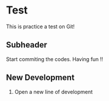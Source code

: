 # Test
This is practice a test on Git!

## Subheader
Start commiting the codes. Having fun !!

## New Development
1. Open a new line of development 
